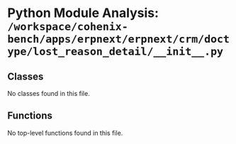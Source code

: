 # Python Module Analysis: `/workspace/cohenix-bench/apps/erpnext/erpnext/crm/doctype/lost_reason_detail/__init__.py`

## Classes

No classes found in this file.


## Functions

No top-level functions found in this file.
